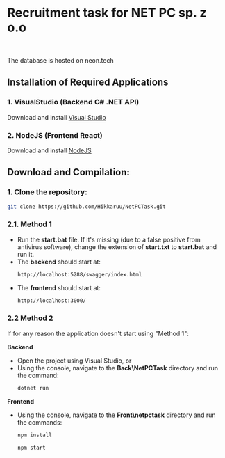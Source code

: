 # Recruitment task for NET PC sp. z o.o
<br>

The database is hosted on neon.tech

## Installation of Required Applications

### 1. VisualStudio (Backend C# .NET API)
Download and install [Visual Studio](https://visualstudio.microsoft.com/pl/downloads/)

### 2. NodeJS (Frontend React)
Download and install [NodeJS](https://nodejs.org/en/download/prebuilt-installer)

## Download and Compilation:

### 1. Clone the repository:
```bash
git clone https://github.com/Hikkaruu/NetPCTask.git
```
### 2.1. Method 1
  - Run the <b>start.bat</b> file. If it's missing (due to a false positive from antivirus software), change the extension of <b>start.txt</b> to <b>start.bat</b> and run it.
  - The <b>backend</b> should start at:
    ```bash
    http://localhost:5288/swagger/index.html
    ```
  - The <b>frontend</b> should start at:
    ```bash
    http://localhost:3000/
    ```
### 2.2 Method 2
If for any reason the application doesn't start using "Method 1":

<b>Backend</b>
- Open the project using Visual Studio, or
- Using the console, navigate to the <b>Back\NetPCTask</b> directory and run the command:
  ```bash
  dotnet run
  ```
<b>Frontend</b>
- Using the console, navigate to the <b>Front\netpctask</b> directory and run the commands:
   ```bash
  npm install
  ```
  ```bash
  npm start
  ```
